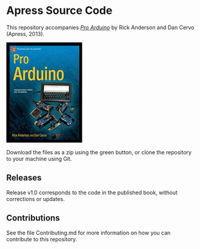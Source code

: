 # Apress Source Code

This repository accompanies [*Pro Arduino*](http://www.apress.com/9781430239390) by Rick Anderson and Dan Cervo (Apress, 2013).

![Cover image](9781430239390.jpg)

Download the files as a zip using the green button, or clone the repository to your machine using Git.

## Releases

Release v1.0 corresponds to the code in the published book, without corrections or updates.

## Contributions

See the file Contributing.md for more information on how you can contribute to this repository.
